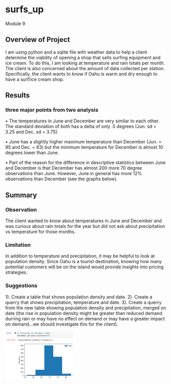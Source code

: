 # surfs_up
Module 9

## Overview of Project
I am using python and a sqlite file with weather data to help a client determine 
the viability of opening a shop that sells surfing equipment and ice cream. To do
this, I am looking at temperature and rain totals per month. The client is also
concerned about the amount of data collected per station. Specifically, the client 
wants to know if Oahu is warm and dry enough to have a surf/ice cream shop.

## Results
### three major points from two analysis 
•	The temperatures in June and December are very similar to each other. The standard 
deviation of both has a delta of only .5 degrees (Jun. sd = 3.25 and Dec. sd = 3.75).

•	June has a slightly higher maximum temperature than December (Jun. = 85 and Dec. = 
83) but the minimum temperature for December is almost 10 degrees lower than June.

•	Part of the reason for the difference in descriptive statistics between June and 
December is that December has almost 200 more 70 degree observations than June. However, 
June in general has more 12% observations than December (see the graphs below).  

## Summary
### Observation
The client wanted to know about temperatures in June and December and was curious
about rain totals for the year but did not ask about precipitation vs temperature
for those months. 

### Limitation
In addition to temperature and precipitation, it may be helpful to look at population
density. Since Oahu is a tourist destination, knowing how many potential customers
will be on the island would provide insights into pricing strategies.

### Suggestions
1). Create a table that shows population density and date.
2). Create a querry that shows precipitation, temperature and date.
3). Create a querry from the new table showing population density and
precipitation, merged on date (the rise in population density might be greater than
reduced demand durring rain or may have no effect on demand or may have a greater
impact on demand...we should investigate this for the client).


![alt text](https://github.com/thegreatkeej/surfs_up/blob/main/Resources/Dec_Temps.png)
